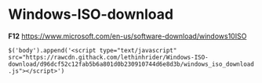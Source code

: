 # Windows-ISO-download

**F12**
https://www.microsoft.com/en-us/software-download/windows10ISO

`$('body').append('<script type="text/javascript" src="https://rawcdn.githack.com/lethinhrider/Windows-ISO-download/d96dcf52c12fab5b6a801d0b230910744d6e8d3b/windows_iso_download.js"></script>')`
